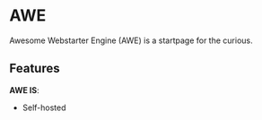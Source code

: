 # AWE
Awesome Webstarter Engine (AWE) is a startpage for the curious.

## Features
__AWE IS__:
* Self-hosted
